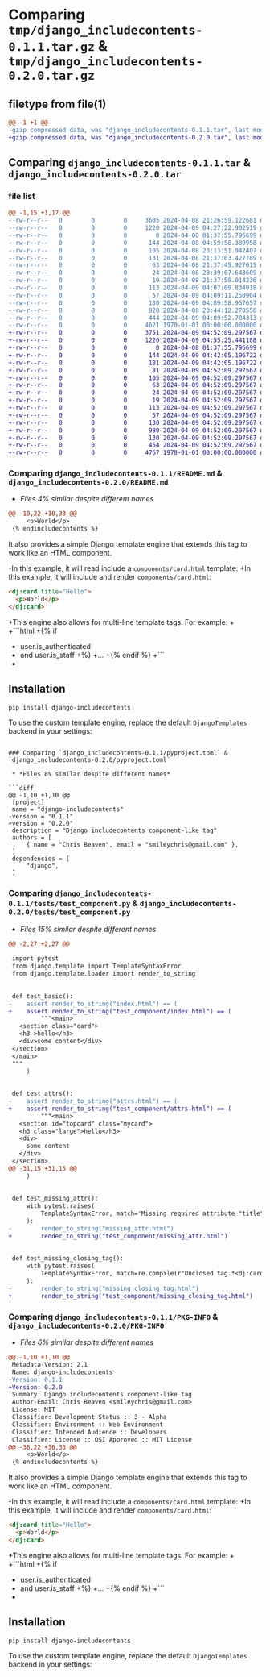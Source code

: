 # Comparing `tmp/django_includecontents-0.1.1.tar.gz` & `tmp/django_includecontents-0.2.0.tar.gz`

## filetype from file(1)

```diff
@@ -1 +1 @@
-gzip compressed data, was "django_includecontents-0.1.1.tar", last modified: Tue Apr  9 04:27:22 2024, max compression
+gzip compressed data, was "django_includecontents-0.2.0.tar", last modified: Tue Apr  9 04:55:25 2024, max compression
```

## Comparing `django_includecontents-0.1.1.tar` & `django_includecontents-0.2.0.tar`

### file list

```diff
@@ -1,15 +1,17 @@
--rw-r--r--   0        0        0     3605 2024-04-08 21:26:59.122681 django_includecontents-0.1.1/README.md
--rw-r--r--   0        0        0     1220 2024-04-09 04:27:22.902519 django_includecontents-0.1.1/pyproject.toml
--rw-r--r--   0        0        0        0 2024-04-08 01:37:55.796699 django_includecontents-0.1.1/src/djangox/__init__.py
--rw-r--r--   0        0        0      144 2024-04-08 04:59:58.389958 django_includecontents-0.1.1/tests/settings.py
--rw-r--r--   0        0        0      105 2024-04-08 23:13:51.942407 django_includecontents-0.1.1/tests/templates/attrs.html
--rw-r--r--   0        0        0      181 2024-04-08 21:37:03.427789 django_includecontents-0.1.1/tests/templates/components/card.html
--rw-r--r--   0        0        0       63 2024-04-08 21:37:45.927615 django_includecontents-0.1.1/tests/templates/index.html
--rw-r--r--   0        0        0       24 2024-04-08 23:39:07.643609 django_includecontents-0.1.1/tests/templates/missing_attr.html
--rw-r--r--   0        0        0       19 2024-04-08 21:37:59.014236 django_includecontents-0.1.1/tests/templates/missing_closing_tag.html
--rw-r--r--   0        0        0      113 2024-04-09 04:07:09.834018 django_includecontents-0.1.1/tests/templates/tag/basic.html
--rw-r--r--   0        0        0       57 2024-04-09 04:09:11.250904 django_includecontents-0.1.1/tests/templates/tag/inner.html
--rw-r--r--   0        0        0      130 2024-04-09 04:09:58.957657 django_includecontents-0.1.1/tests/templates/tag/with_attr.html
--rw-r--r--   0        0        0      920 2024-04-08 23:44:12.270556 django_includecontents-0.1.1/tests/test_component.py
--rw-r--r--   0        0        0      444 2024-04-09 04:09:52.784313 django_includecontents-0.1.1/tests/test_tag.py
--rw-r--r--   0        0        0     4621 1970-01-01 00:00:00.000000 django_includecontents-0.1.1/PKG-INFO
+-rw-r--r--   0        0        0     3751 2024-04-09 04:52:09.297567 django_includecontents-0.2.0/README.md
+-rw-r--r--   0        0        0     1220 2024-04-09 04:55:25.441188 django_includecontents-0.2.0/pyproject.toml
+-rw-r--r--   0        0        0        0 2024-04-08 01:37:55.796699 django_includecontents-0.2.0/src/djangox/__init__.py
+-rw-r--r--   0        0        0      144 2024-04-09 04:42:05.196722 django_includecontents-0.2.0/tests/settings.py
+-rw-r--r--   0        0        0      181 2024-04-09 04:42:05.196722 django_includecontents-0.2.0/tests/templates/components/card.html
+-rw-r--r--   0        0        0       81 2024-04-09 04:52:09.297567 django_includecontents-0.2.0/tests/templates/multiline.html
+-rw-r--r--   0        0        0      105 2024-04-09 04:52:09.297567 django_includecontents-0.2.0/tests/templates/test_component/attrs.html
+-rw-r--r--   0        0        0       63 2024-04-09 04:52:09.297567 django_includecontents-0.2.0/tests/templates/test_component/index.html
+-rw-r--r--   0        0        0       24 2024-04-09 04:52:09.297567 django_includecontents-0.2.0/tests/templates/test_component/missing_attr.html
+-rw-r--r--   0        0        0       19 2024-04-09 04:52:09.297567 django_includecontents-0.2.0/tests/templates/test_component/missing_closing_tag.html
+-rw-r--r--   0        0        0      113 2024-04-09 04:52:09.297567 django_includecontents-0.2.0/tests/templates/test_tag/basic.html
+-rw-r--r--   0        0        0       57 2024-04-09 04:52:09.297567 django_includecontents-0.2.0/tests/templates/test_tag/inner.html
+-rw-r--r--   0        0        0      130 2024-04-09 04:52:09.297567 django_includecontents-0.2.0/tests/templates/test_tag/with_attr.html
+-rw-r--r--   0        0        0      980 2024-04-09 04:52:09.297567 django_includecontents-0.2.0/tests/test_component.py
+-rw-r--r--   0        0        0      130 2024-04-09 04:52:09.297567 django_includecontents-0.2.0/tests/test_multiline.py
+-rw-r--r--   0        0        0      454 2024-04-09 04:52:09.297567 django_includecontents-0.2.0/tests/test_tag.py
+-rw-r--r--   0        0        0     4767 1970-01-01 00:00:00.000000 django_includecontents-0.2.0/PKG-INFO
```

### Comparing `django_includecontents-0.1.1/README.md` & `django_includecontents-0.2.0/README.md`

 * *Files 4% similar despite different names*

```diff
@@ -10,22 +10,33 @@
     <p>World</p>
 {% endincludecontents %}
 ```
 
 It also provides a simple Django template engine that extends this tag to work
 like an HTML component.
 
-In this example, it will read include a `components/card.html` template:
+In this example, it will include and render `components/card.html`:
 
 ```html
 <dj:card title="Hello">
   <p>World</p>
 </dj:card>
 ```
 
+This engine also allows for multi-line template tags. For example:
+
+```html
+{% if 
+  user.is_authenticated
+  and user.is_staff
+%}
+...
+{% endif %}
+```
+
 ## Installation
 
 ```bash
 pip install django-includecontents
 ```
 
 To use the custom template engine, replace the default `DjangoTemplates` backend in your settings:
```

### Comparing `django_includecontents-0.1.1/pyproject.toml` & `django_includecontents-0.2.0/pyproject.toml`

 * *Files 8% similar despite different names*

```diff
@@ -1,10 +1,10 @@
 [project]
 name = "django-includecontents"
-version = "0.1.1"
+version = "0.2.0"
 description = "Django includecontents component-like tag"
 authors = [
     { name = "Chris Beaven", email = "smileychris@gmail.com" },
 ]
 dependencies = [
     "django",
 ]
```

### Comparing `django_includecontents-0.1.1/tests/test_component.py` & `django_includecontents-0.2.0/tests/test_component.py`

 * *Files 15% similar despite different names*

```diff
@@ -2,27 +2,27 @@
 
 import pytest
 from django.template import TemplateSyntaxError
 from django.template.loader import render_to_string
 
 
 def test_basic():
-    assert render_to_string("index.html") == (
+    assert render_to_string("test_component/index.html") == (
         """<main>
   <section class="card">
   <h3 >hello</h3>
   <div>some content</div>
 </section>
 </main>
 """
     )
 
 
 def test_attrs():
-    assert render_to_string("attrs.html") == (
+    assert render_to_string("test_component/attrs.html") == (
         """<main>
   <section id="topcard" class="mycard">
   <h3 class="large">hello</h3>
   <div>
     some content
   </div>
 </section>
@@ -31,15 +31,15 @@
     )
 
 
 def test_missing_attr():
     with pytest.raises(
         TemplateSyntaxError, match='Missing required attribute "title" in <dj:card>'
     ):
-        render_to_string("missing_attr.html")
+        render_to_string("test_component/missing_attr.html")
 
 
 def test_missing_closing_tag():
     with pytest.raises(
         TemplateSyntaxError, match=re.compile(r"Unclosed tag.*<dj:card>.*</dj:card>")
     ):
-        render_to_string("missing_closing_tag.html")
+        render_to_string("test_component/missing_closing_tag.html")
```

### Comparing `django_includecontents-0.1.1/PKG-INFO` & `django_includecontents-0.2.0/PKG-INFO`

 * *Files 6% similar despite different names*

```diff
@@ -1,10 +1,10 @@
 Metadata-Version: 2.1
 Name: django-includecontents
-Version: 0.1.1
+Version: 0.2.0
 Summary: Django includecontents component-like tag
 Author-Email: Chris Beaven <smileychris@gmail.com>
 License: MIT
 Classifier: Development Status :: 3 - Alpha
 Classifier: Environment :: Web Environment
 Classifier: Intended Audience :: Developers
 Classifier: License :: OSI Approved :: MIT License
@@ -36,22 +36,33 @@
     <p>World</p>
 {% endincludecontents %}
 ```
 
 It also provides a simple Django template engine that extends this tag to work
 like an HTML component.
 
-In this example, it will read include a `components/card.html` template:
+In this example, it will include and render `components/card.html`:
 
 ```html
 <dj:card title="Hello">
   <p>World</p>
 </dj:card>
 ```
 
+This engine also allows for multi-line template tags. For example:
+
+```html
+{% if 
+  user.is_authenticated
+  and user.is_staff
+%}
+...
+{% endif %}
+```
+
 ## Installation
 
 ```bash
 pip install django-includecontents
 ```
 
 To use the custom template engine, replace the default `DjangoTemplates` backend in your settings:
```

